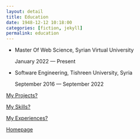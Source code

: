 ```yaml
---
layout: detail
title: Education
date: 1948-12-12 10:18:00
categories: [fiction, jekyll]
permalink: education
---
```


- Master Of Web Science, Syrian Virtual University

  January 2022 — Present

- Software Engineering, Tishreen University, Syria

  September 2016 — September 2022

[My Projects?](../projects)

[My Skills?](../skills)

[My Experiences?](../experiences)

[Homepage](../../)

